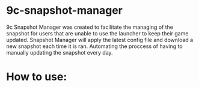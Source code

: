 # 9c-snapshot-manager
9c Snapshot Manager was created to facilitate the managing of the snapshot for users that are unable to use the launcher to keep their game updated.
Snapshot Manager will apply the latest config file and download a new snapshot each time it is ran. Automating the proccess of having to manually updating the snapshot every day.

# How to use:

